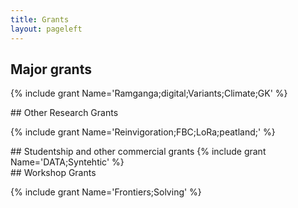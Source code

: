 ```yaml
---
title: Grants
layout: pageleft
---
```


<div class="grants" markdown=1>


## Major grants

{% include grant Name='Ramganga;digital;Variants;Climate;GK' %}

</div>

<div class="grants" markdown=1>
## Other Research Grants

{% include grant Name='Reinvigoration;FBC;LoRa;peatland;' %}

</div>



<div class="grants" markdown=1>
## Studentship and other commercial grants
{% include grant Name='DATA;Syntehtic' %}

</div>



<div class="grants" markdown=1>
##  Workshop Grants

{% include grant Name='Frontiers;Solving' %}

</div>

